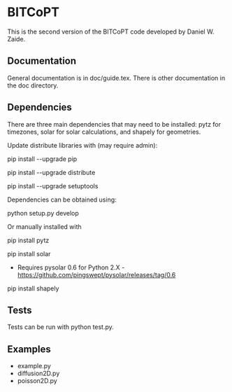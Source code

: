 # BITCoPT
This is the second version of the BITCoPT code developed by Daniel W. Zaide.

## Documentation 
General documentation is in doc/guide.tex. There is other documentation in the doc directory.

## Dependencies
There are three main dependencies that may need to be installed: pytz for timezones, solar for solar calculations, and shapely for geometries.

Update distribute libraries with (may require admin):

  pip install --upgrade pip
 
  pip install --upgrade distribute
 
  pip install --upgrade setuptools

Dependencies can be obtained using:

  python setup.py develop

Or manually installed with

pip install pytz

pip install solar
* Requires pysolar 0.6 for Python 2.X - https://github.com/pingswept/pysolar/releases/tag/0.6

pip install shapely


## Tests
Tests can be run with python test.py.

## Examples

* example.py
* diffusion2D.py
* poisson2D.py

